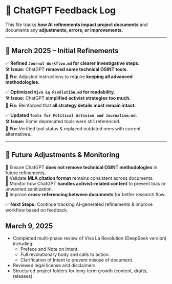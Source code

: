# 📌 ChatGPT Feedback Log  

This file tracks **how AI refinements impact project documents** and documents any **adjustments, errors, or improvements.**  

---

## **📅 March 2025 – Initial Refinements**
✅ **Refined `Journal Workflow.md` for clearer investigative steps.**  
🛠 **Issue:** ChatGPT **removed some technical OSINT tools.**  
🔄 **Fix:** Adjusted instructions to require **keeping all advanced methodologies.**  

✅ **Optimized `Vįva Łą Řɛvölutîön.md` for readability.**  
🛠 **Issue:** ChatGPT **simplified activist strategies too much.**  
🔄 **Fix:** Reinforced that **all strategy details must remain intact.**  

✅ **Updated `Tools for Political Activism and Journalism.md`.**  
🛠 **Issue:** Some deprecated tools were still referenced.  
🔄 **Fix:** Verified tool status & replaced outdated ones with current alternatives.  

---

## **📌 Future Adjustments & Monitoring**
🔲 Ensure ChatGPT **does not remove technical OSINT methodologies** in future refinements.  
🔲 Validate **MLA citation format** remains consistent across documents.  
🔲 Monitor how ChatGPT **handles activist-related content** to prevent bias or unwanted sanitization.  
🔲 Improve **cross-referencing between documents** for better research flow.  

✅ **Next Steps:** Continue tracking AI-generated refinements & improve workflow based on feedback.
## March 9, 2025
- Completed multi-phase review of Viva La Revolution (DeepSeek version) including:
  - Preface and Note on Intent.
  - Full revolutionary body and calls to action.
  - Clarification of Intent to prevent misuse of document.
- Reviewed legal license and disclaimers.
- Structured project folders for long-term growth (content, drafts, releases).